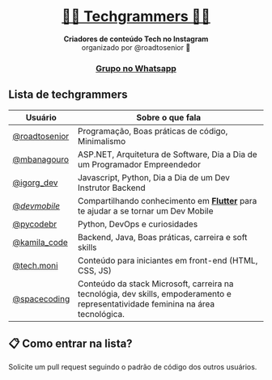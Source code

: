 <h1 align="center">
  <a href="#">
   👨‍💻 Techgrammers 👩‍💻
  </a>
</h1>

<p align="center">
  <strong>Criadores de conteúdo Tech no Instagram</strong><br>
  organizado por @roadtosenior 🚀
</p>

<h3 align="center">
  <a href="https://api.whatsapp.com/send?phone=5551983043447&text=Ol%C3%A1!%20Gostaria%20de%20entrar%20no%20grupo%20Techgrammers">Grupo no Whatsapp</a>
</h3>

## Lista de techgrammers

Usuário | Sobre o que fala
------------ | -------
<a href="https://www.instagram.com/roadtosenior/">@roadtosenior</a> | Programação, Boas práticas de código, Minimalismo
<a href="https://www.instagram.com/mbanagouro/">@mbanagouro</a> | ASP.NET, Arquitetura de Software, Dia a Dia de um Programador Empreendedor
<a href="https://www.instagram.com/igorg_dev/">@igorg_dev</a> | Javascript, Python, Dia a Dia de um Dev Instrutor Backend
<a href="https://www.instagram.com/_devmobile/">@_devmobile_</a> | Compartilhando conhecimento em <strong><a href="https://flutter.dev/">Flutter</a></strong> para te ajudar a se tornar um Dev Mobile
<a href="https://www.instagram.com/pycodebr/">@pycodebr</a> | Python, DevOps e curiosidades
<a href="https://www.instagram.com/kamila_code/">@kamila_code</a> | Backend, Java, Boas práticas, carreira e soft skills
<a href="https://www.instagram.com/tech.moni/">@tech.moni</a> | Conteúdo para iniciantes em front-end (HTML, CSS, JS)
<a href="https://www.instagram.com/spacecoding/">@spacecoding</a> | Conteúdo da stack Microsoft, carreira na tecnológia, dev skills, empoderamento e representatividade feminina na área tecnológica.

## 📋 Como entrar na lista?

Solicite um pull request seguindo o padrão de código dos outros usuários.
